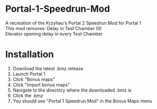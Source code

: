 # Portal-1-Speedrun-Mod
A recreation of the Krzyhau's Portal 2 Speedrun Mod for Portal 1 <br>
This mod removes:
Delay in Test Chamber 00 <br>
Elevator opening delay in every Test Chamber <br>
# Installation
1. Download the latest .bmz release <Br>
2. Launch Portal 1 <br>
3. Click "Bonus maps" <br>
4. Click "Import bonus maps" <br>
5. Navigate to the directory where the downloaded .bmz is <br>
6. Click the .bmz <Br>
7. You should see "Portal 1 Speedrun Mod" in the Bonus Maps menu <br>
